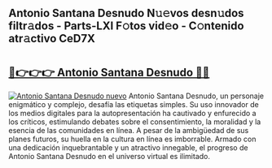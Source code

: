 ## Antonio Santana Desnudo N𝚞𝚎vos desn𝚞dos filtr𝚊dos - Parts-LXI F𝚘tos vid𝚎o - C𝚘ntenido atr𝚊ctivo CeD7X

# <h2><a href="http://mb4lf7b.tromn.icu/?c=Antonio+Santana+Desnudo">🔗👉👉👉 Antonio Santana Desnudo 🔗🔗</a></h2>

[![Antonio Santana Desnudo nuevo](https://i.imgur.com/pEAQMta.gif)](http://mb4lf7b.tromn.icu/?c=Antonio+Santana+Desnudo)
Antonio Santana Desnudo, un personaje enigmático y complejo, desafía las etiquetas simples. Su uso innovador de los medios digitales para la autopresentación ha cautivado y enfurecido a los críticos, estimulando debates sobre el consentimiento, la moralidad y la esencia de las comunidades en línea. A pesar de la ambigüedad de sus planes futuros, su huella en la cultura en línea es imborrable. Armado con una dedicación inquebrantable y un atractivo innegable, el progreso de Antonio Santana Desnudo en el universo virtual es ilimitado.
